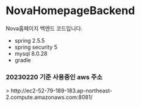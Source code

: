 # NovaHomepageBackend
Nova홈페이지 백엔드 코드입니다.

- spring 2.5.5
- spring security 5
- mysql 8.0.28
- gradle

<h3>20230220 기준 사용중인 aws 주소</h3>
> http://ec2-52-79-189-183.ap-northeast-2.compute.amazonaws.com:8081/

